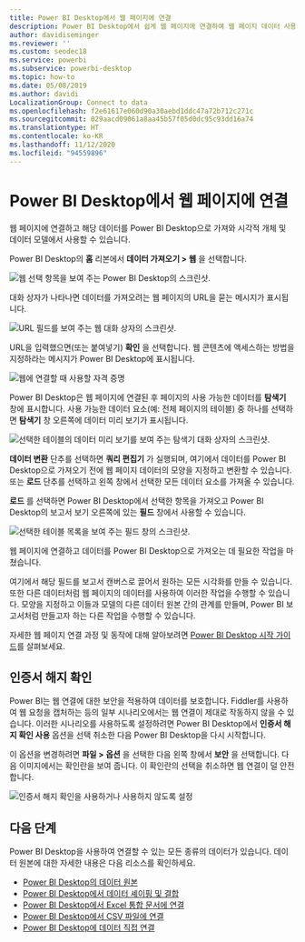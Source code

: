 ```yaml
---
title: Power BI Desktop에서 웹 페이지에 연결
description: Power BI Desktop에서 쉽게 웹 페이지에 연결하여 웹 페이지 데이터 사용
author: davidiseminger
ms.reviewer: ''
ms.custom: seodec18
ms.service: powerbi
ms.subservice: powerbi-desktop
ms.topic: how-to
ms.date: 05/08/2019
ms.author: davidi
LocalizationGroup: Connect to data
ms.openlocfilehash: f2e61617e060d90a30aebd1ddc47a72b712c271c
ms.sourcegitcommit: 029aacd09061a8aa45b57f05d0dc95c93dd16a74
ms.translationtype: HT
ms.contentlocale: ko-KR
ms.lasthandoff: 11/12/2020
ms.locfileid: "94559896"
---
```

# <a name="connect-to-webpages-from-power-bi-desktop"></a>Power BI Desktop에서 웹 페이지에 연결

웹 페이지에 연결하고 해당 데이터를 Power BI Desktop으로 가져와 시각적 개체 및 데이터 모델에서 사용할 수 있습니다.

Power BI Desktop의 **홈** 리본에서 **데이터 가져오기 > 웹** 을 선택합니다.

![웹 선택 항목을 보여 주는 Power BI Desktop의 스크린샷.](media/desktop-connect-to-web/connect-to-web-01.png)

대화 상자가 나타나면 데이터를 가져오려는 웹 페이지의 URL을 묻는 메시지가 표시됩니다.

![URL 필드를 보여 주는 웹 대화 상자의 스크린샷.](media/desktop-connect-to-web/connect-to-web-02.png)

URL을 입력했으면(또는 붙여넣기) **확인** 을 선택합니다. 웹 콘텐츠에 액세스하는 방법을 지정하라는 메시지가 Power BI Desktop에 표시됩니다.

![웹에 연결할 때 사용할 자격 증명](media/desktop-connect-to-web/connect-to-web-03.png)

Power BI Desktop은 웹 페이지에 연결된 후 페이지의 사용 가능한 데이터를 **탐색기** 창에 표시합니다. 사용 가능한 데이터 요소(예: 전체 페이지의 테이블) 중 하나를 선택하면 **탐색기** 창 오른쪽에 데이터 미리 보기가 표시됩니다.

![선택한 테이블의 데이터 미리 보기를 보여 주는 탐색기 대화 상자의 스크린샷.](media/desktop-connect-to-web/connect-to-web-04.png)

**데이터 변환** 단추를 선택하면 **쿼리 편집기** 가 실행되며, 여기에서 데이터를 Power BI Desktop으로 가져오기 전에 웹 페이지 데이터의 모양을 지정하고 변환할 수 있습니다. 또는 **로드** 단추를 선택하고 왼쪽 창에서 선택한 모든 데이터 요소를 가져올 수 있습니다.

**로드** 를 선택하면 Power BI Desktop에서 선택한 항목을 가져오고 Power BI Desktop의 보고서 보기 오른쪽에 있는 **필드** 창에서 사용할 수 있습니다.

![선택한 테이블 목록을 보여 주는 필드 창의 스크린샷.](media/desktop-connect-to-web/connect-to-web-05.png)

웹 페이지에 연결하고 데이터를 Power BI Desktop으로 가져오는 데 필요한 작업을 마쳤습니다.

여기에서 해당 필드를 보고서 캔버스로 끌어서 원하는 모든 시각화를 만들 수 있습니다. 또한 다른 데이터처럼 웹 페이지의 데이터를 사용하여 이러한 작업을 수행할 수 있습니다. 모양을 지정하고 이들과 모델의 다른 데이터 원본 간의 관계를 만들며, Power BI 보고서처럼 만들고자 하는 다른 작업을 수행할 수 있습니다.

자세한 웹 페이지 연결 과정 및 동작에 대해 알아보려면 [Power BI Desktop 시작 가이드](../fundamentals/desktop-getting-started.md)를 살펴보세요.

## <a name="certificate-revocation-check"></a>인증서 해지 확인

Power BI는 웹 연결에 대한 보안을 적용하여 데이터를 보호합니다. Fiddler를 사용하여 웹 요청을 캡처하는 등의 일부 시나리오에서는 웹 연결이 제대로 작동하지 않을 수 있습니다. 이러한 시나리오를 사용하도록 설정하려면 Power BI Desktop에서 **인증서 해지 확인 사용** 옵션을 선택 취소한 다음 Power BI Desktop을 다시 시작합니다. 

이 옵션을 변경하려면 **파일 > 옵션** 을 선택한 다음 왼쪽 창에서 **보안** 을 선택합니다. 다음 이미지에서는 확인란을 보여 줍니다. 이 확인란의 선택을 취소하면 웹 연결이 덜 안전합니다. 

![인증서 해지 확인을 사용하거나 사용하지 않도록 설정](media/desktop-connect-to-web/connect-to-web-06.png)


## <a name="next-steps"></a>다음 단계
Power BI Desktop을 사용하여 연결할 수 있는 모든 종류의 데이터가 있습니다. 데이터 원본에 대한 자세한 내용은 다음 리소스를 확인하세요.

* [Power BI Desktop의 데이터 원본](desktop-data-sources.md)
* [Power BI Desktop에서 데이터 셰이핑 및 결합](desktop-shape-and-combine-data.md)
* [Power BI Desktop에서 Excel 통합 문서에 연결](desktop-connect-excel.md)   
* [Power BI Desktop에서 CSV 파일에 연결](desktop-connect-csv.md)   
* [Power BI Desktop에 데이터 직접 연결](desktop-enter-data-directly-into-desktop.md)   
